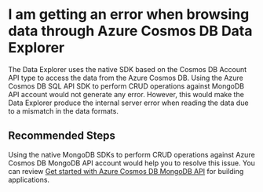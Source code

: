 <properties
	pageTitle="Azure Cosmos DB error in data explorer"
	description="Error in Data Explorer"
	service="microsoft.documentdb"
	resource="databaseAccounts"
	authors="balaks"
	authoralias="balaks"
	displayOrder="307"
	selfHelpType="resource"
	supportTopicIds="32597505,32597510,32597517,32597518"
	resourceTags=""
	productPesIds="15585"
	cloudEnvironments="public"
/>

# I am getting an error when browsing data through Azure Cosmos DB Data Explorer
The Data Explorer uses the native SDK based on the Cosmos DB Account API type to access the data from the Azure Cosmos DB. Using the Azure Cosmos DB SQL API SDK to perform CRUD operations against MongoDB API account would not generate any error. However, this would make the Data Explorer produce the internal server error when reading the data due to a mismatch in the data formats.

## **Recommended Steps**
Using the native MongoDB SDKs to perform CRUD operations against Azure Cosmos DB MongoDB API account would help you to resolve this issue. You can review [Get started with Azure Cosmos DB MongoDB API](https://docs.microsoft.com/azure/cosmos-db/mongodb-introduction#how-to-get-started) for building applications.

